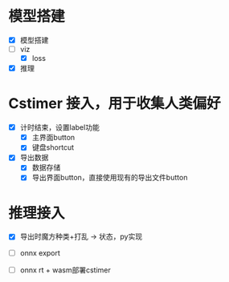 # 模型搭建

- [x] 模型搭建
- [ ] viz
  - [x] loss
- [x] 推理

# Cstimer 接入，用于收集人类偏好

- [x] 计时结束，设置label功能
    - [x] 主界面button
    - [x] 键盘shortcut
- [x] 导出数据
    - [x] 数据存储
    - [x] 导出界面button，直接使用现有的导出文件button

# 推理接入

- [x] 导出时魔方种类+打乱 -> 状态，py实现
- [ ] onnx export
- [ ] onnx rt + wasm部署cstimer
  